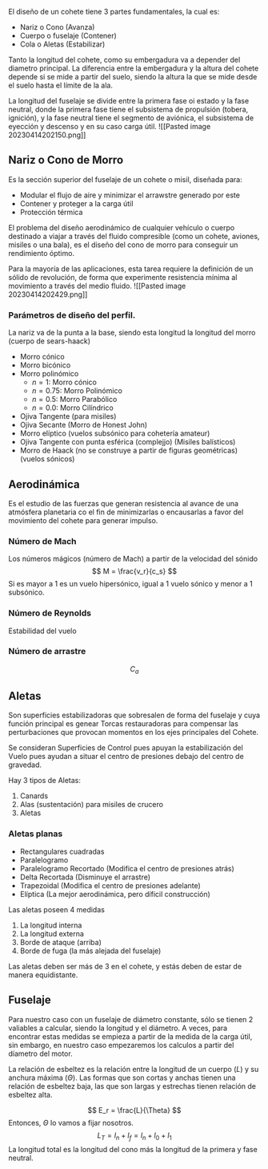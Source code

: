 El diseño de un cohete tiene 3 partes fundamentales, la cual es:
- Nariz o Cono (Avanza)
- Cuerpo o fuselaje (Contener)
- Cola o Aletas (Estabilizar)

Tanto la longitud del cohete, como su embergadura va a depender del diametro principal. La diferencia entre la embergadura y la altura del cohete depende si se mide a partir del suelo, siendo la altura la que se mide desde el suelo hasta el límite de la ala.

La longitud del fuselaje se divide entre la primera fase oi estado y la fase neutral, donde la primera fase tiene el subsistema de propulsión (tobera, ignición), y la fase neutral tiene el segmento de aviónica, el subsistema de eyección y descenso y en su caso carga útil.
![[Pasted image 20230414202150.png]]

## Nariz o Cono de Morro

Es la sección superior del fuselaje de un cohete o misil, diseñada para:
- Modular el flujo de aire y minimizar el arrawstre generado por este
- Contener y proteger a la carga útil
- Protección térmica

El problema del diseño aerodinámico de cualquier vehículo o cuerpo destinado a viajar a través del fluido compresible (como un cohete, aviones, misiles o una bala), es el diseño del cono de morro para conseguir un rendimiento óptimo.

Para la mayoría de las aplicaciones, esta tarea requiere la definición de un sólido de revolución, de forma que experimente resistencia mínima al movimiento a través del medio fluido.
![[Pasted image 20230414202429.png]]

### Parámetros de diseño del perfil.
La nariz va de la punta a la base, siendo esta longitud la longitud del morro
(cuerpo de sears-haack)

- Morro cónico
- Morro bicónico
- Morro polinómico
	- $n=1$: Morro cónico
	- $n=0.75:$ Morro Polinómico
	- $n=0.5$: Morro Parabólico
	- $n = 0.0$: Morro Cilíndrico
- Ojiva Tangente (para misiles)
- Ojiva Secante (Morro de Honest John)
- Morro elíptico (vuelos subsónico para cohetería amateur)
- Ojiva Tangente con punta esférica (complejjo) (Misiles balísticos)
- Morro de Haack (no se construye a partir de figuras geométricas) (vuelos sónicos)

## Aerodinámica
Es el estudio de las fuerzas que generan resistencia al avance de una atmósfera planetaria co el fin de minimizarlas o encausarlas a favor del movimiento del cohete para generar impulso.
### Número de Mach
Los números mágicos (número de Mach) a partir de la velocidad del sónido 
$$
M = \frac{v_r}{c_s}
$$
Si es mayor a $1$ es un vuelo hipersónico, igual a $1$ vuelo sónico y menor a $1$ subsónico.
### Número de Reynolds
Estabilidad del vuelo
$$
$$

### Número de arrastre
$$
C_a
$$

## Aletas
Son superficies estabilizadoras que sobresalen de forma del fuselaje y cuya función principal es genear Torcas restauradoras para compensar las perturbaciones que provocan momentos en los ejes principales del Cohete.

Se consideran Superficies de Control pues apuyan la estabilización del Vuelo pues ayudan a situar el centro de presiones debajo del centro de gravedad.

Hay 3 tipos de Aletas:
1. Canards
2. Alas (sustentación) para misiles de crucero
3. Aletas
### Aletas planas
- Rectangulares cuadradas
- Paralelogramo
- Paralelogramo Recortado (Modifica el centro de presiones atrás)
- Delta Recortada (Disminuye el arrastre)
- Trapezoidal (Modifica el centro de presiones adelante)
- Elíptica (La mejor aerodinámica, pero díficil construcción)

Las aletas poseen 4 medidas
1. La longitud interna
2. La longitud externa
3. Borde de ataque (arriba)
4. Borde de fuga (la más alejada del fuselaje)

Las aletas deben ser más de 3 en el cohete, y estás deben de estar de manera equidistante.

## Fuselaje
Para nuestro caso con un fuselaje de diámetro constante, sólo se tienen 2 valiables a calcular, siendo la longitud y el diámetro. A veces, para encontrar estas medidas se empieza a partir de la medida de la carga útil, sin embargo, en nuestro caso empezaremos los calculos a partir del díametro del motor.

La relación de esbeltez es la relación entre la longitud de un cuerpo ($L$) y su anchura máxima $(\Theta)$. Las formas que son cortas y anchas tienen una relación de esbeltez baja, las que son largas y estrechas tienen relación de esbeltez alta.

$$
E_r = \frac{L}{\Theta}
$$
Entonces, $\Theta$ lo vamos a fijar nosotros.
$$
L_T = l_n+l_f= l_n+l_0+l_1
$$
La longitud total es la longitud del cono más la longitud de la primera y fase neutral.